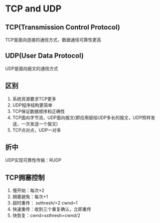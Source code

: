 # TCP and UDP

## TCP(Transmission Control Protocol)
TCP是面向连接的通信方式，数据通信可靠性更高

## UDP(User Data Protocol)
UDP是面向报文的通信方式

## 区别
1. 系统资源要求TCP更多
2. UDP程序结构更简单
3. TCP保证数据顺序和正确性
4. TCP面向字节流，UDP面向报文(即应用层给UDP多长的报文，UDP照样发送，一次发送一个报文)
5. TCP点对点，UDP一对多

## 折中
UDP实现可靠性传输：RUDP

## TCP拥塞控制
1. 慢开始：每次*2
2. 拥塞避免：每次+1
3. 超时重传： ssthresh/=2 cwnd=1
4. 快速重传：收到三个重复确认，立即重传
5. 快恢复：cwnd=ssthresh=cwnd/2

